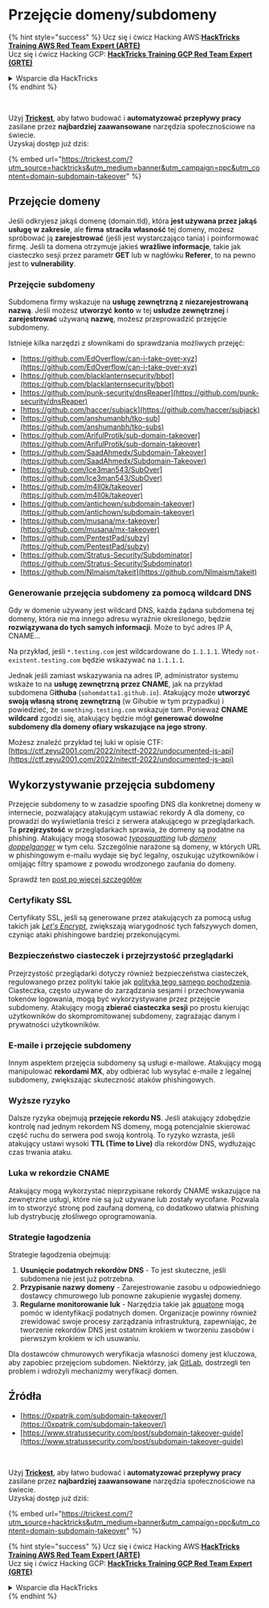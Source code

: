 # Przejęcie domeny/subdomeny

{% hint style="success" %}
Ucz się i ćwicz Hacking AWS:<img src="../.gitbook/assets/arte.png" alt="" data-size="line">[**HackTricks Training AWS Red Team Expert (ARTE)**](https://training.hacktricks.xyz/courses/arte)<img src="../.gitbook/assets/arte.png" alt="" data-size="line">\
Ucz się i ćwicz Hacking GCP: <img src="../.gitbook/assets/grte.png" alt="" data-size="line">[**HackTricks Training GCP Red Team Expert (GRTE)**<img src="../.gitbook/assets/grte.png" alt="" data-size="line">](https://training.hacktricks.xyz/courses/grte)

<details>

<summary>Wsparcie dla HackTricks</summary>

* Sprawdź [**plany subskrypcyjne**](https://github.com/sponsors/carlospolop)!
* **Dołącz do** 💬 [**grupy Discord**](https://discord.gg/hRep4RUj7f) lub [**grupy telegram**](https://t.me/peass) lub **śledź** nas na **Twitterze** 🐦 [**@hacktricks\_live**](https://twitter.com/hacktricks\_live)**.**
* **Podziel się trikami hackingowymi, przesyłając PR-y do** [**HackTricks**](https://github.com/carlospolop/hacktricks) i [**HackTricks Cloud**](https://github.com/carlospolop/hacktricks-cloud) repozytoriów na GitHubie.

</details>
{% endhint %}

<figure><img src="../.gitbook/assets/image (48).png" alt=""><figcaption></figcaption></figure>

\
Użyj [**Trickest**](https://trickest.com/?utm\_source=hacktricks\&utm\_medium=text\&utm\_campaign=ppc\&utm\_term=trickest\&utm\_content=domain-subdomain-takeover), aby łatwo budować i **automatyzować przepływy pracy** zasilane przez **najbardziej zaawansowane** narzędzia społecznościowe na świecie.\
Uzyskaj dostęp już dziś:

{% embed url="https://trickest.com/?utm_source=hacktricks&utm_medium=banner&utm_campaign=ppc&utm_content=domain-subdomain-takeover" %}

## Przejęcie domeny

Jeśli odkryjesz jakąś domenę (domain.tld), która **jest używana przez jakąś usługę w zakresie**, ale **firma** **straciła** **własność** tej domeny, możesz spróbować ją **zarejestrować** (jeśli jest wystarczająco tania) i poinformować firmę. Jeśli ta domena otrzymuje jakieś **wrażliwe informacje**, takie jak ciasteczko sesji przez parametr **GET** lub w nagłówku **Referer**, to na pewno jest to **vulnerability**.

### Przejęcie subdomeny

Subdomena firmy wskazuje na **usługę zewnętrzną z niezarejestrowaną nazwą**. Jeśli możesz **utworzyć** **konto** w tej **usłudze zewnętrznej** i **zarejestrować** używaną **nazwę**, możesz przeprowadzić przejęcie subdomeny.

Istnieje kilka narzędzi z słownikami do sprawdzania możliwych przejęć:

* [https://github.com/EdOverflow/can-i-take-over-xyz](https://github.com/EdOverflow/can-i-take-over-xyz)
* [https://github.com/blacklanternsecurity/bbot](https://github.com/blacklanternsecurity/bbot)
* [https://github.com/punk-security/dnsReaper](https://github.com/punk-security/dnsReaper)
* [https://github.com/haccer/subjack](https://github.com/haccer/subjack)
* [https://github.com/anshumanbh/tko-sub](https://github.com/anshumanbh/tko-subs)
* [https://github.com/ArifulProtik/sub-domain-takeover](https://github.com/ArifulProtik/sub-domain-takeover)
* [https://github.com/SaadAhmedx/Subdomain-Takeover](https://github.com/SaadAhmedx/Subdomain-Takeover)
* [https://github.com/Ice3man543/SubOver](https://github.com/Ice3man543/SubOver)
* [https://github.com/m4ll0k/takeover](https://github.com/m4ll0k/takeover)
* [https://github.com/antichown/subdomain-takeover](https://github.com/antichown/subdomain-takeover)
* [https://github.com/musana/mx-takeover](https://github.com/musana/mx-takeover)
* [https://github.com/PentestPad/subzy](https://github.com/PentestPad/subzy)
* [https://github.com/Stratus-Security/Subdominator](https://github.com/Stratus-Security/Subdominator)
* [https://github.com/NImaism/takeit](https://github.com/NImaism/takeit)

### Generowanie przejęcia subdomeny za pomocą wildcard DNS

Gdy w domenie używany jest wildcard DNS, każda żądana subdomena tej domeny, która nie ma innego adresu wyraźnie określonego, będzie **rozwiązywana do tych samych informacji**. Może to być adres IP A, CNAME...

Na przykład, jeśli `*.testing.com` jest wildcardowane do `1.1.1.1`. Wtedy `not-existent.testing.com` będzie wskazywać na `1.1.1.1`.

Jednak jeśli zamiast wskazywania na adres IP, administrator systemu wskaże to na **usługę zewnętrzną przez CNAME**, jak na przykład subdomena G**ithuba** (`sohomdatta1.github.io`). Atakujący może **utworzyć swoją własną stronę zewnętrzną** (w Gihubie w tym przypadku) i powiedzieć, że `something.testing.com` wskazuje tam. Ponieważ **CNAME wildcard** zgodzi się, atakujący będzie mógł **generować dowolne subdomeny dla domeny ofiary wskazujące na jego strony**.

Możesz znaleźć przykład tej luki w opisie CTF: [https://ctf.zeyu2001.com/2022/nitectf-2022/undocumented-js-api](https://ctf.zeyu2001.com/2022/nitectf-2022/undocumented-js-api)

## Wykorzystywanie przejęcia subdomeny

Przejęcie subdomeny to w zasadzie spoofing DNS dla konkretnej domeny w internecie, pozwalający atakującym ustawiać rekordy A dla domeny, co prowadzi do wyświetlania treści z serwera atakującego w przeglądarkach. Ta **przejrzystość** w przeglądarkach sprawia, że domeny są podatne na phishing. Atakujący mogą stosować [_typosquatting_](https://en.wikipedia.org/wiki/Typosquatting) lub [_domeny doppelganger_](https://en.wikipedia.org/wiki/Doppelg%C3%A4nger) w tym celu. Szczególnie narażone są domeny, w których URL w phishingowym e-mailu wydaje się być legalny, oszukując użytkowników i omijając filtry spamowe z powodu wrodzonego zaufania do domeny.

Sprawdź ten [post po więcej szczegółów](https://0xpatrik.com/subdomain-takeover/)

### **Certyfikaty SSL**

Certyfikaty SSL, jeśli są generowane przez atakujących za pomocą usług takich jak [_Let's Encrypt_](https://letsencrypt.org/), zwiększają wiarygodność tych fałszywych domen, czyniąc ataki phishingowe bardziej przekonującymi.

### **Bezpieczeństwo ciasteczek i przejrzystość przeglądarki**

Przejrzystość przeglądarki dotyczy również bezpieczeństwa ciasteczek, regulowanego przez polityki takie jak [polityka tego samego pochodzenia](https://en.wikipedia.org/wiki/Same-origin\_policy). Ciasteczka, często używane do zarządzania sesjami i przechowywania tokenów logowania, mogą być wykorzystywane przez przejęcie subdomeny. Atakujący mogą **zbierać ciasteczka sesji** po prostu kierując użytkowników do skompromitowanej subdomeny, zagrażając danym i prywatności użytkowników.

### **E-maile i przejęcie subdomeny**

Innym aspektem przejęcia subdomeny są usługi e-mailowe. Atakujący mogą manipulować **rekordami MX**, aby odbierać lub wysyłać e-maile z legalnej subdomeny, zwiększając skuteczność ataków phishingowych.

### **Wyższe ryzyko**

Dalsze ryzyka obejmują **przejęcie rekordu NS**. Jeśli atakujący zdobędzie kontrolę nad jednym rekordem NS domeny, mogą potencjalnie skierować część ruchu do serwera pod swoją kontrolą. To ryzyko wzrasta, jeśli atakujący ustawi wysoki **TTL (Time to Live)** dla rekordów DNS, wydłużając czas trwania ataku.

### Luka w rekordzie CNAME

Atakujący mogą wykorzystać nieprzypisane rekordy CNAME wskazujące na zewnętrzne usługi, które nie są już używane lub zostały wycofane. Pozwala im to stworzyć stronę pod zaufaną domeną, co dodatkowo ułatwia phishing lub dystrybucję złośliwego oprogramowania.

### **Strategie łagodzenia**

Strategie łagodzenia obejmują:

1. **Usunięcie podatnych rekordów DNS** - To jest skuteczne, jeśli subdomena nie jest już potrzebna.
2. **Przypisanie nazwy domeny** - Zarejestrowanie zasobu u odpowiedniego dostawcy chmurowego lub ponowne zakupienie wygasłej domeny.
3. **Regularne monitorowanie luk** - Narzędzia takie jak [aquatone](https://github.com/michenriksen/aquatone) mogą pomóc w identyfikacji podatnych domen. Organizacje powinny również zrewidować swoje procesy zarządzania infrastrukturą, zapewniając, że tworzenie rekordów DNS jest ostatnim krokiem w tworzeniu zasobów i pierwszym krokiem w ich usuwaniu.

Dla dostawców chmurowych weryfikacja własności domeny jest kluczowa, aby zapobiec przejęciom subdomen. Niektórzy, jak [GitLab](https://about.gitlab.com/2018/02/05/gitlab-pages-custom-domain-validation/), dostrzegli ten problem i wdrożyli mechanizmy weryfikacji domen.

## Źródła

* [https://0xpatrik.com/subdomain-takeover/](https://0xpatrik.com/subdomain-takeover/)
* [https://www.stratussecurity.com/post/subdomain-takeover-guide](https://www.stratussecurity.com/post/subdomain-takeover-guide)

<figure><img src="../.gitbook/assets/image (48).png" alt=""><figcaption></figcaption></figure>

\
Użyj [**Trickest**](https://trickest.com/?utm\_source=hacktricks\&utm\_medium=text\&utm\_campaign=ppc\&utm\_term=trickest\&utm\_content=domain-subdomain-takeover), aby łatwo budować i **automatyzować przepływy pracy** zasilane przez **najbardziej zaawansowane** narzędzia społecznościowe na świecie.\
Uzyskaj dostęp już dziś:

{% embed url="https://trickest.com/?utm_source=hacktricks&utm_medium=banner&utm_campaign=ppc&utm_content=domain-subdomain-takeover" %}

{% hint style="success" %}
Ucz się i ćwicz Hacking AWS:<img src="../.gitbook/assets/arte.png" alt="" data-size="line">[**HackTricks Training AWS Red Team Expert (ARTE)**](https://training.hacktricks.xyz/courses/arte)<img src="../.gitbook/assets/arte.png" alt="" data-size="line">\
Ucz się i ćwicz Hacking GCP: <img src="../.gitbook/assets/grte.png" alt="" data-size="line">[**HackTricks Training GCP Red Team Expert (GRTE)**<img src="../.gitbook/assets/grte.png" alt="" data-size="line">](https://training.hacktricks.xyz/courses/grte)

<details>

<summary>Wsparcie dla HackTricks</summary>

* Sprawdź [**plany subskrypcyjne**](https://github.com/sponsors/carlospolop)!
* **Dołącz do** 💬 [**grupy Discord**](https://discord.gg/hRep4RUj7f) lub [**grupy telegram**](https://t.me/peass) lub **śledź** nas na **Twitterze** 🐦 [**@hacktricks\_live**](https://twitter.com/hacktricks\_live)**.**
* **Podziel się trikami hackingowymi, przesyłając PR-y do** [**HackTricks**](https://github.com/carlospolop/hacktricks) i [**HackTricks Cloud**](https://github.com/carlospolop/hacktricks-cloud) repozytoriów na GitHubie.

</details>
{% endhint %}
